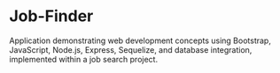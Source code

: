 # Job-Finder
Application demonstrating web development concepts using Bootstrap, JavaScript, Node.js, Express, Sequelize, and database integration, implemented within a job search project.
